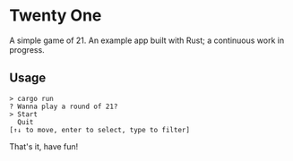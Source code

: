# Twenty One

A simple game of 21. An example app built with Rust; a continuous work in progress.

## Usage

```
> cargo run
? Wanna play a round of 21?
> Start
  Quit
[↑↓ to move, enter to select, type to filter]
```

That's it, have fun!
